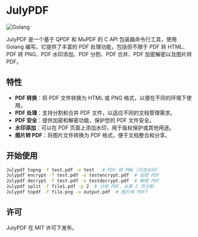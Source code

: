 # JulyPDF

![Golang](https://upload.wikimedia.org/wikipedia/commons/2/23/Golang.png)

JulyPDF 是一个基于 QPDF 和 MuPDF 的 C API 包装器命令行工具，使用 Golang 编写。它提供了丰富的 PDF 处理功能，包括但不限于 PDF 转 HTML、PDF 转 PNG、PDF 水印添加、PDF 分割、PDF 合并、PDF 加密解密以及图片转 PDF。

## 特性

- **PDF 转换**：将 PDF 文件转换为 HTML 或 PNG 格式，以便在不同的环境下使用。
- **PDF 处理**：支持分割和合并 PDF 文件，以适应不同的文档管理需求。
- **PDF 安全**：提供加密和解密功能，保护您的 PDF 文件安全。
- **水印添加**：可以在 PDF 页面上添加水印，用于版权保护或其他用途。
- **图片转 PDF**：将图片文件转换为 PDF 格式，便于文档整合和分享。

## 开始使用

```bash
Julypdf topng -f test.pdf -o test   # PDF 转 PNG（可选水印）
Julypdf encrypt -f test.pdf -o testencrypt.pdf  # 加密 PDF
Julypdf decrypt -f test.pdf -o testdecrypt.pdf  # 解密 PDF
Julypdf split -f file1.pdf -p 2  # 分割 PDF，从第 2 页分割
Julypdf topdf -f file.png -o output.pdf  # 图片转 PDFf
```

## 许可
JulyPDF 在 MIT 许可下发布。
